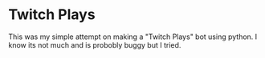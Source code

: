 # Twitch Plays
 This was my simple attempt on making a "Twitch Plays" bot using python. I know its not much and is probobly buggy but I tried.
